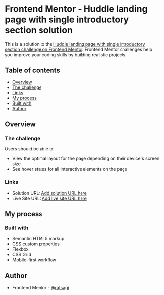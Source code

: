 # Frontend Mentor - Huddle landing page with single introductory section solution

This is a solution to the [Huddle landing page with single introductory section challenge on Frontend Mentor](https://www.frontendmentor.io/challenges/huddle-landing-page-with-a-single-introductory-section-B_2Wvxgi0). Frontend Mentor challenges help you improve your coding skills by building realistic projects. 

## Table of contents

  - [Overview](#overview)
  - [The challenge](#the-challenge)
  - [Links](#links)
  - [My process](#my-process)
  - [Built with](#built-with)
  - [Author](#author)


## Overview

### The challenge

Users should be able to:

- View the optimal layout for the page depending on their device's screen size
- See hover states for all interactive elements on the page

### Links
- Solution URL: [Add solution URL here](https://your-solution-url.com)
- Live Site URL: [Add live site URL here](https://ratsagi.github.io/huddle-landing-page-with-single-introduction-section-fem/)

## My process

### Built with

- Semantic HTML5 markup
- CSS custom properties
- Flexbox
- CSS Grid
- Mobile-first workflow

## Author

- Frontend Mentor - [@ratsagi](https://www.frontendmentor.io/profile/ratsagi)


